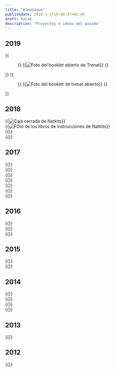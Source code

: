 ```yaml
---
title: "Almanaque"
publishdate: 2019-1-1T19:08:37+02:00
draft: false
description: "Proyectos e ideas del pasado"
---
```


## 2019
<div class="layout">
    {{<figure class="itemImage">}}
        {{<img src="images/booklet_trenat_rfs.jpg" alt="Foto del booklet abierto de Trenat " >}}
    {{</figure>}}
    {{<figure class="itemImage highlight">}}
        {{<img src="images/booklets_trenat_rfs.jpg" alt="Foto del booklet de trenat abierto" >}}
    {{</figure>}}
</div>

## 2018
<div class="layout">
    <div class="itemImage">{{<img src="images/box_natkits_rfs.jpg" alt="Caja cerrada de Natkits" >}}</div>
    <div class="itemImage highlight">{{<img src="images/booklets_natkits_rfs.jpg" alt="FOto de los libros de instrucciones de Natkits" >}}</div>
    <div class="itemImage">{{<img src="images/box-open_natkits_rfs.jpg" alt="" >}}</div>
    <div class="itemImage">{{<img src="images/detail-booklet_natkits_rfs.jpg" alt="" >}}</div>
</div>

## 2017
<div class="layout">
    <div class="itemImage highlight">{{<img src="images/cover_pau-esteve_rfs.jpg" alt="" >}}</div>
    <div class="itemImage">{{<img src="images/box_pau-esteve_rfs.jpg" alt="" >}}</div>
    <div class="itemImage">{{<img src="images/booklet_pau-esteve_rfs.jpg" alt="" >}}</div>
    <div class="itemImage">{{<img src="images/book_pau-esteve_rfs.jpg" alt="" >}}</div>
    <div class="itemImage">{{<img src="images/pagezoom_pau-esteve_rfs.jpg" alt="" >}}</div>
    <div class="itemImage">{{<img src="images/page-detail_pauesteve_rfs.jpg" alt="" >}}</div>
    <div class="itemImage">{{<img src="images/three-bottles-reverte_rfs.jpg" alt="" >}}</div>
</div>

## 2016
<div class="layout">
    <div class="itemImage">{{<img src="images/cards_debut_rfs.jpg" alt="" >}}</div>
    <div class="itemImage">{{<img src="images/cart_debut_rfs.jpg" alt="" >}}</div>
    <div class="itemImage">{{<img src="images/pig_debut_rfs.png" alt="" >}}</div>
</div>

## 2015
<div class="layout">
    <div class="itemImage">{{<img src="images/debut_logo_ricardofelix.jpg" alt="" >}}</div>
    <div class="itemImage">{{<img src="images/sb_symbol_rfs.png" alt="" >}}</div>
</div>


## 2014
<div class="layout">
    <div class="itemImage">{{<img src="images/bottle_xanum_rfs.jpg" alt="" >}}</div>
    <div class="itemImage">{{<img src="images/ursus_logo_rfs.png" alt="" >}}</div>
    <div class="itemImage">{{<img src="images/ursus_bear_rfs.png" alt="" >}}</div>
    <div class="itemImage">{{<img src="images/xanum_symbol_rfs.png" alt="" >}}</div>

</div>

## 2013
<div class="layout">
    <div class="itemImage">{{<img src="images/taranna_logo_rfs.png" alt="" >}}</div>
</div>

## 2012
<div class="layout">
    <div class="itemImage">{{<img src="images/auxpama_symbol_rfs.png" alt="" >}}</div>
</div>